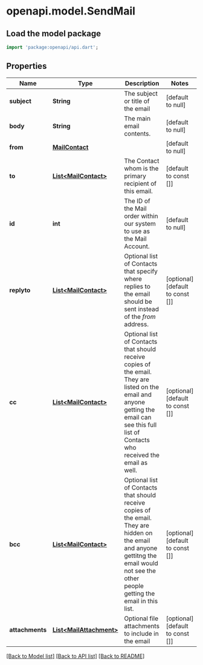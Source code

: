 # openapi.model.SendMail

## Load the model package
```dart
import 'package:openapi/api.dart';
```

## Properties
Name | Type | Description | Notes
------------ | ------------- | ------------- | -------------
**subject** | **String** | The subject or title of the email | [default to null]
**body** | **String** | The main email contents. | [default to null]
**from** | [**MailContact**](MailContact.md) |  | [default to null]
**to** | [**List&lt;MailContact&gt;**](MailContact.md) | The Contact whom is the primary recipient of this email. | [default to const []]
**id** | **int** | The ID of the Mail order within our system to use as the Mail Account. | [default to null]
**replyto** | [**List&lt;MailContact&gt;**](MailContact.md) | Optional list of Contacts that specify where replies to the email should be sent instead of the _from_ address. | [optional] [default to const []]
**cc** | [**List&lt;MailContact&gt;**](MailContact.md) | Optional list of Contacts that should receive copies of the email.  They are listed on the email and anyone getting the email can see this full list of Contacts who received the email as well. | [optional] [default to const []]
**bcc** | [**List&lt;MailContact&gt;**](MailContact.md) | Optional list of Contacts that should receive copies of the email.  They are hidden on the email and anyone gettitng the email would not see the other people getting the email in this list. | [optional] [default to const []]
**attachments** | [**List&lt;MailAttachment&gt;**](MailAttachment.md) | Optional file attachments to include in the email | [optional] [default to const []]

[[Back to Model list]](../README.md#documentation-for-models) [[Back to API list]](../README.md#documentation-for-api-endpoints) [[Back to README]](../README.md)


